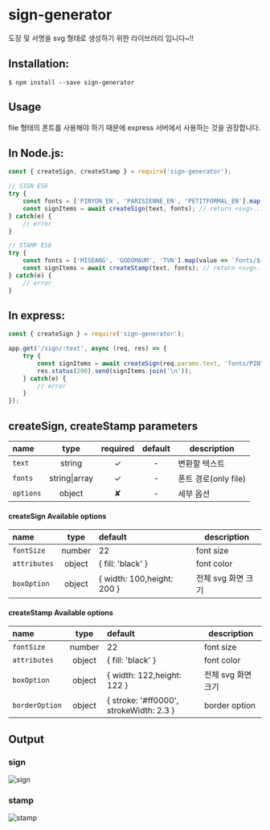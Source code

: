 # sign-generator
도장 및 서명을 svg 형태로 생성하기 위한 라이브러리 입니다~!!

## Installation: 
```` 
$ npm install --save sign-generator
```` 

## Usage
file 형태의 폰트를 사용해야 하기 때문에 express 서버에서 사용하는 것을 권장합니다.

## In Node.js: 
```javascript
const { createSign, createStamp } = require('sign-generator');

// SIGN ES6
try {
    const fonts = ['PINYON_EN', 'PARISIENNE_EN', 'PETITFORMAL_EN'].map(value => `fonts/${value}.ttf`); // ttf file path
    const signItems = await createSign(text, fonts); // return <svg>...</svg>
} catch(e) {
    // error
} 

// STAMP ES6
try {
    const fonts = ['MISEANG', 'GODOMAUM', 'TVN'].map(value => `fonts/${value}.ttf`); // ttf file path
    const signItems = await createStamp(text, fonts); // return <svg>...</svg>
} catch(e) {
    // error
}
```

## In express: 
```javascript
const { createSign } = require('sign-generator');

app.get('/sign/:text', async (req, res) => {
    try {
        const signItems = await createSign(req.params.text, 'fonts/PINYON_EN.ttf'); // return <svg>...</svg>
        res.status(200).send(signItems.join('\n'));
    } catch(e) {
        // error
    } 
});
```

## createSign, createStamp parameters
name                | type               | required   | default   | description
:------------------ | :----------------: | :--------: | :-------: | ------------
`text`              | string             | ✓          | -         | 변환할 텍스트
`fonts`             | string&#124;array  | ✓          | -         | 폰트 경로(only file) 
`options`           | object             | ✘          | -         | 세부 옵션 

#### createSign Available options
name                | type               | default                    | description
:------------------ | :----------------: | :------------------------- | ------------
`fontSize`          | number             | 22                         | font size
`attributes`        | object             | { fill: 'black' }          | font color 
`boxOption`         | object             | { width: 100,height: 200 } | 전체 svg 화면 크기

 
 #### createStamp Available options
name                | type               | default                                 | description
:------------------ | :----------------: | :-------------------------------------- | ------------
`fontSize`          | number             | 22                                      | font size 
`attributes`        | object             | { fill: 'black' }                       | font color
`boxOption`         | object             | { width: 122,height: 122 }              | 전체 svg 화면 크기
`borderOption`      | object             | { stroke: '#ff0000', strokeWidth: 2.3 } | border option


## Output
### sign
<img src="https://i.ibb.co/2WdTPW5/sign.png" alt="sign" border="0">

### stamp
<img src="https://i.ibb.co/DQkyb9P/stamp.png" alt="stamp" border="0">
